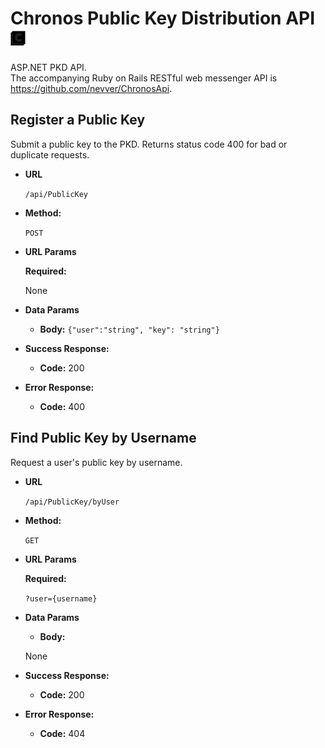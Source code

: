**Chronos Public Key Distribution API ![icon](https://github.com/nevver/ChronosClient/blob/master/ChronosClient/Assets/Square44x44Logo.targetsize-24_altform-unplated.png?raw=true)**
====
ASP.NET PKD API. <br />
The accompanying Ruby on Rails RESTful web messenger API is https://github.com/nevver/ChronosApi. <br />


**Register a Public Key**
----

  Submit a public key to the PKD. Returns status code 400 for bad or duplicate requests.

* **URL**

  `/api/PublicKey`

* **Method:**

  `POST`
  
*  **URL Params**

   **Required:**

   None

* **Data Params**
  * **Body:**
   `{"user":"string", "key": "string"}`

* **Success Response:**

  * **Code:** 200 <br />
 
* **Error Response:**

  * **Code:** 400 <br />

**Find Public Key by Username**
----

  Request a user's public key by username.

* **URL**

  `/api/PublicKey/byUser`

* **Method:**

  `GET`
  
*  **URL Params**

   **Required:**
 
   `?user={username}`

* **Data Params**
  * **Body:**

   None

* **Success Response:**

  * **Code:** 200 <br />
 
* **Error Response:**

  * **Code:** 404 <br />

